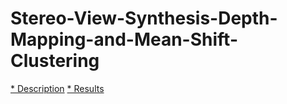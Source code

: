 # Stereo-View-Synthesis-Depth-Mapping-and-Mean-Shift-Clustering

[*  Description](Description.pdf)
[* Results](PA2.pdf)
